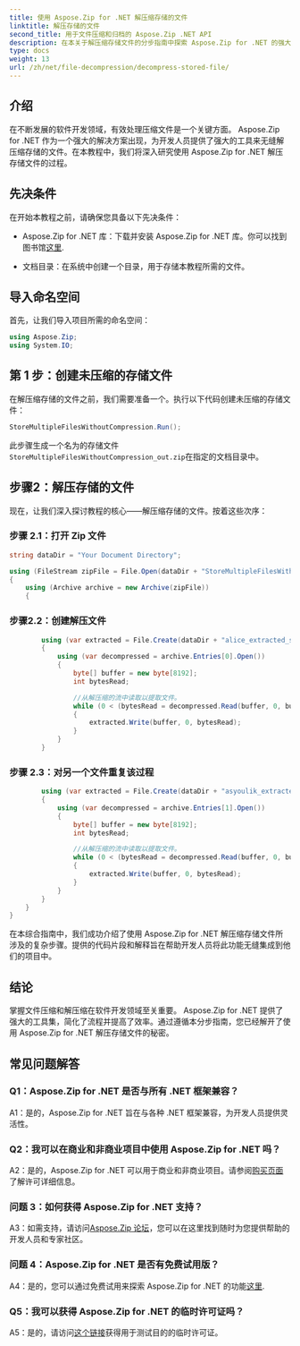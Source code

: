```yaml
---
title: 使用 Aspose.Zip for .NET 解压缩存储的文件
linktitle: 解压存储的文件
second_title: 用于文件压缩和归档的 Aspose.Zip .NET API
description: 在本关于解压缩存储文件的分步指南中探索 Aspose.Zip for .NET 的强大功能。通过用于高效文件处理的强大解决方案来增强您的软件开发技能。
type: docs
weight: 13
url: /zh/net/file-decompression/decompress-stored-file/
---
```

## 介绍

在不断发展的软件开发领域，有效处理压缩文件是一个关键方面。 Aspose.Zip for .NET 作为一个强大的解决方案出现，为开发人员提供了强大的工具来无缝解压缩存储的文件。在本教程中，我们将深入研究使用 Aspose.Zip for .NET 解压存储文件的过程。

## 先决条件

在开始本教程之前，请确保您具备以下先决条件：

- Aspose.Zip for .NET 库：下载并安装 Aspose.Zip for .NET 库。你可以找到图书馆[这里](https://releases.aspose.com/zip/net/).

- 文档目录：在系统中创建一个目录，用于存储本教程所需的文件。

## 导入命名空间

首先，让我们导入项目所需的命名空间：

```csharp
using Aspose.Zip;
using System.IO;
```

## 第 1 步：创建未压缩的存储文件

在解压缩存储的文件之前，我们需要准备一个。执行以下代码创建未压缩的存储文件：

```csharp
StoreMultipleFilesWithoutCompression.Run();
```

此步骤生成一个名为的存储文件`StoreMultipleFilesWithoutCompression_out.zip`在指定的文档目录中。

## 步骤2：解压存储的文件

现在，让我们深入探讨教程的核心——解压缩存储的文件。按着这些次序：

### 步骤 2.1：打开 Zip 文件

```csharp
string dataDir = "Your Document Directory";

using (FileStream zipFile = File.Open(dataDir + "StoreMultipleFilesWithoutCompression_out.zip", FileMode.Open))
{
    using (Archive archive = new Archive(zipFile))
    {
```

### 步骤2.2：创建解压文件

```csharp
        using (var extracted = File.Create(dataDir + "alice_extracted_store_out.txt"))
        {
            using (var decompressed = archive.Entries[0].Open())
            {
                byte[] buffer = new byte[8192];
                int bytesRead;

                //从解压缩的流中读取以提取文件。
                while (0 < (bytesRead = decompressed.Read(buffer, 0, buffer.Length)))
                {
                    extracted.Write(buffer, 0, bytesRead);
                }
            }
        }
```

### 步骤 2.3：对另一个文件重复该过程

```csharp
        using (var extracted = File.Create(dataDir + "asyoulik_extracted_store_out.txt"))
        {
            using (var decompressed = archive.Entries[1].Open())
            {
                byte[] buffer = new byte[8192];
                int bytesRead;

                //从解压缩的流中读取以提取文件。
                while (0 < (bytesRead = decompressed.Read(buffer, 0, buffer.Length)))
                {
                    extracted.Write(buffer, 0, bytesRead);
                }
            }
        }
    }
}
```

在本综合指南中，我们成功介绍了使用 Aspose.Zip for .NET 解压缩存储文件所涉及的复杂步骤。提供的代码片段和解释旨在帮助开发人员将此功能无缝集成到他们的项目中。

## 结论

掌握文件压缩和解压缩在软件开发领域至关重要。 Aspose.Zip for .NET 提供了强大的工具集，简化了流程并提高了效率。通过遵循本分步指南，您已经解开了使用 Aspose.Zip for .NET 解压存储文件的秘密。

## 常见问题解答

### Q1：Aspose.Zip for .NET 是否与所有 .NET 框架兼容？

A1：是的，Aspose.Zip for .NET 旨在与各种 .NET 框架兼容，为开发人员提供灵活性。

### Q2：我可以在商业和非商业项目中使用 Aspose.Zip for .NET 吗？

 A2：是的，Aspose.Zip for .NET 可以用于商业和非商业项目。请参阅[购买页面](https://purchase.aspose.com/buy)了解许可详细信息。

### 问题 3：如何获得 Aspose.Zip for .NET 支持？

 A3：如需支持，请访问[Aspose.Zip 论坛](https://forum.aspose.com/c/zip/37)，您可以在这里找到随时为您提供帮助的开发人员和专家社区。

### 问题 4：Aspose.Zip for .NET 是否有免费试用版？

 A4：是的，您可以通过免费试用来探索 Aspose.Zip for .NET 的功能[这里](https://releases.aspose.com/).

### Q5：我可以获得 Aspose.Zip for .NET 的临时许可证吗？

A5：是的，请访问[这个链接](https://purchase.aspose.com/temporary-license/)获得用于测试目的的临时许可证。
